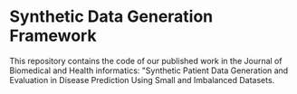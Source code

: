 # Synthetic Data Generation Framework

This repository contains the code of our published work in the Journal of Biomedical and Health informatics: "Synthetic Patient Data Generation and 
Evaluation in Disease Prediction Using Small and Imbalanced Datasets. 
